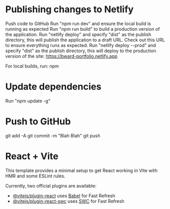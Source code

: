 # Publishing changes to Netlify

Push code to GitHub
Run "npm run dev" and ensure the local build is running as expected
Run "npm run build" to build a production version of the application.
Run "netlify deploy" and specify "dist" as the publish directory, this will publish the application to a draft URL. Check out this URL to ensure everything runs as expected.
Run "netlify deploy --prod" and specify "dist" as the publish directory, this will deploy to the production version of the site: https://bward-portfolio.netlify.app

For local builds, run: npm 

# Update dependencies

Run "npm update -g"

# Push to GitHub
git add -A
git commit -m "Blah Blah"
git push


# React + Vite

This template provides a minimal setup to get React working in Vite with HMR and some ESLint rules.

Currently, two official plugins are available:

- [@vitejs/plugin-react](https://github.com/vitejs/vite-plugin-react/blob/main/packages/plugin-react/README.md) uses [Babel](https://babeljs.io/) for Fast Refresh
- [@vitejs/plugin-react-swc](https://github.com/vitejs/vite-plugin-react-swc) uses [SWC](https://swc.rs/) for Fast Refresh
